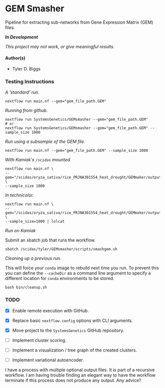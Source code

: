# GEM Smasher

Pipeline for extracting sub-networks from Gene Expression
Matrix (GEM) files.

***In Development***

*This project may not work, or give meaningful results.*

#### Author(s)
+ Tyler D. Biggs

### Testing Instructions

*A 'standard' run.*

```
nextflow run main.nf --gem="gem_file_path.GEM"
```

*Running from github.*
```
nextflow run SystemsGenetics/GEMsmasher --gem="gem_file_path.GEM"
# or
nextflow run SystemsGenetics/GEMsmasher --gem="gem_file_path.GEM" --sample_size 1000
```

*Run using a subsample of the GEM file.*

```
nextflow run main.nf --gem="gem_file_path.GEM" --sample_size 1000
```

*With Kamiak's `/scidas` mounted*

```
nextflow run main.nf \
--gem="/scidas/oryza_sativa/rice_PRJNA301554_heat_drought/GEMmaker/output/GEM/rice_heat_drought.GEM.FPKM.txt" \
--sample_size 1000
```

*In technicolor.*

```
nextflow run main.nf \
--gem="/scidas/oryza_sativa/rice_PRJNA301554_heat_drought/GEMmaker/output/GEM/rice_heat_drought.GEM.FPKM.txt" \
--sample_size=1000 | lolcat
```

*Run on Kamiak*

Submit an sbatch job that runs the workflow.

```
sbatch /scidas/tyler/GEMsmasher/scripts/smashgem.sh
```

*Cleaning up a previous run.*

This will force your `conda` image to rebuild next time you run. To
prevent this you can define the `--cacheDir` as a command line argument
to specify a different location for `conda` environments to be stored.

```
bash bin/cleanup.sh
```

### TODO

+ [x] Enable remote execution with GitHub.
+ [x] Replace basic `nextflow.config` options with CLI arguments.
+ [x] Move project to the `SystemsGenetics` GitHub repository.
+ [ ] Implement cluster scoring.
+ [ ] Implement a visualization / tree graph of the created clusters.
+ [ ] Implement variational autoencoder.



I have a process with multiple optional output files. It is part of a recursive
workflow. I am having trouble finding an elegant way to have the workflow
terminate if this process does not produce any output. Any advice?
